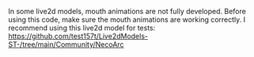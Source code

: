 In some live2d models, mouth animations are not fully developed. Before using this code, make sure the mouth animations are working correctly.
I recommend using this live2d model for tests: https://github.com/test157t/Live2dModels-ST-/tree/main/Community/NecoArc
